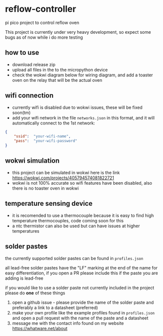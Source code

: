 # reflow-controller
pi pico project to control reflow oven

This project is currently under very heavy development, so expect some bugs as of now while i do more testing

## how to use
 - download release zip
 - upload all files in the to the micropython device
 - check the wokwi diagram below for wiring diagram, and add a toaster oven on the relay that will be the actual oven

## wifi connection
 - currently wifi is disabled due to wokwi issues, these will be fixed soon(tm)
 - add your wifi network in the file `networks.json` in this format, and it will automatically connect to the 1st network:
```json
{
	"ssid":  "your-wifi-name",
	"pass":  "your-wifi-password"
}
```

## wokwi simulation
 - this project can be simulated in wokwi here is the link https://wokwi.com/projects/405794574081822721
 - wokwi is not 100% accurate so wifi features have been disabled, also there is no toaster oven in wokwi

## temperature sensing device
 - it is recomended to use a thermocouple because it is easy to find high temperature thermocouples, code coming soon for this
 - a ntc thermistor can also be used but can have issues at higher temperatures

## solder pastes
the currently supported solder pastes can be found in `profiles.json`

all lead-free solder pastes have the "LF" marking at the end of the name for easy differentiation, if you open a PR please include this if the paste you are adding is lead-free

if you would like to use a solder paste not currently included in the project please do __one__ of these things
1. open a github issue - please provide the name of the solder paste and preferably a link to a datasheet (preferred)
2. make your own profile like the example profiles found in `profiles.json` and open a pull request with the name of the paste and a datasheet
3. message me with the contact info found on my website https://whatware.net/about
